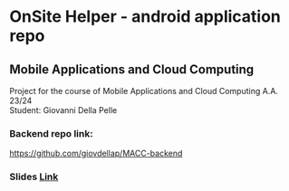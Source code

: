 # OnSite Helper - android application repo

## Mobile Applications and Cloud Computing
Project for the course of Mobile Applications and Cloud Computing A.A. 23/24  
Student: Giovanni Della Pelle

### Backend repo link:
https://github.com/giovdellap/MACC-backend

### Slides [Link]([https://docs.google.com/presentation/d/16AE2ZdAjoVEtk7BtZ6iMdy3SsHdoWMJn8IqEShYbB1E/edit?usp=drive_link](https://docs.google.com/presentation/d/e/2PACX-1vTkVps-3LaSIxA-bRfEpCDV6ZUK84VntbhHeW3M8FuHfVtDsOeP8cq-snwzbeAfm8LiO-YkQpYBGU6v/pub?start=true&loop=false&delayms=10000))
